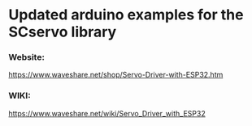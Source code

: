 # Updated arduino examples for the SCservo library


### Website:

https://www.waveshare.net/shop/Servo-Driver-with-ESP32.htm

### WIKI:

https://www.waveshare.net/wiki/Servo_Driver_with_ESP32
